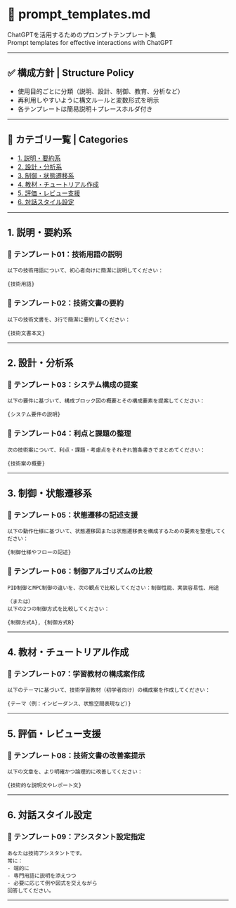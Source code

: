 # 📘 prompt_templates.md

ChatGPTを活用するためのプロンプトテンプレート集  
Prompt templates for effective interactions with ChatGPT

---

## ✅ 構成方針 | Structure Policy

- 使用目的ごとに分類（説明、設計、制御、教育、分析など）
- 再利用しやすいように構文ルールと変数形式を明示
- 各テンプレートは簡易説明＋プレースホルダ付き

---

## 📂 カテゴリ一覧 | Categories

- [1. 説明・要約系](#1-説明要約系)
- [2. 設計・分析系](#2-設計分析系)
- [3. 制御・状態遷移系](#3-制御状態遷移系)
- [4. 教材・チュートリアル作成](#4-教材チュートリアル作成)
- [5. 評価・レビュー支援](#5-評価レビュー支援)
- [6. 対話スタイル設定](#6-対話スタイル設定)

---

## 1. 説明・要約系

### 🔹 テンプレート01：技術用語の説明

```plaintext
以下の技術用語について、初心者向けに簡潔に説明してください：

{技術用語}
```

### 🔹 テンプレート02：技術文書の要約

```plaintext
以下の技術文書を、3行で簡潔に要約してください：

{技術文書本文}
```

---

## 2. 設計・分析系

### 🔹 テンプレート03：システム構成の提案

```plaintext
以下の要件に基づいて、構成ブロック図の概要とその構成要素を提案してください：

{システム要件の説明}
```

### 🔹 テンプレート04：利点と課題の整理

```plaintext
次の技術案について、利点・課題・考慮点をそれぞれ箇条書きでまとめてください：

{技術案の概要}
```

---

## 3. 制御・状態遷移系

### 🔹 テンプレート05：状態遷移の記述支援

```plaintext
以下の動作仕様に基づいて、状態遷移図または状態遷移表を構成するための要素を整理してください：

{制御仕様やフローの記述}
```

### 🔹 テンプレート06：制御アルゴリズムの比較

```plaintext
PID制御とMPC制御の違いを、次の観点で比較してください：制御性能、実装容易性、用途

（または）
以下の2つの制御方式を比較してください：

{制御方式A}, {制御方式B}
```

---

## 4. 教材・チュートリアル作成

### 🔹 テンプレート07：学習教材の構成案作成

```plaintext
以下のテーマに基づいて、技術学習教材（初学者向け）の構成案を作成してください：

{テーマ（例：インピーダンス、状態空間表現など）}
```

---

## 5. 評価・レビュー支援

### 🔹 テンプレート08：技術文書の改善案提示

```plaintext
以下の文章を、より明確かつ論理的に改善してください：

{技術的な説明文やレポート文}
```

---

## 6. 対話スタイル設定

### 🔹 テンプレート09：アシスタント設定指定

```plaintext
あなたは技術アシスタントです。
常に：
- 端的に
- 専門用語に説明を添えつつ
- 必要に応じて例や図式を交えながら
回答してください。
```

---
